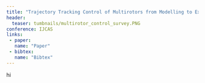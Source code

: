 ```yaml
---
title: "Trajectory Tracking Control of Multirotors from Modelling to Experiments: A Survey"
header:
  teaser: tumbnails/multirotor_control_survey.PNG
conference: IJCAS
links: 
 - paper: 
   name: "Paper"
 - bibtex: 
   name: "Bibtex"
---
```


hi
